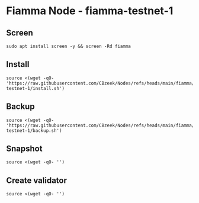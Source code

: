 #  Fiamma Node - fiamma-testnet-1

## Screen
```
sudo apt install screen -y && screen -Rd fiamma
```

## Install
```
source <(wget -qO- 'https://raw.githubusercontent.com/CBzeek/Nodes/refs/heads/main/fiamma/fiamma-testnet-1/install.sh')
```

## Backup
```
source <(wget -qO- 'https://raw.githubusercontent.com/CBzeek/Nodes/refs/heads/main/fiamma/fiamma-testnet-1/backup.sh')
```

## Snapshot
```
source <(wget -qO- '')
```

## Create validator
```
source <(wget -qO- '')
```


